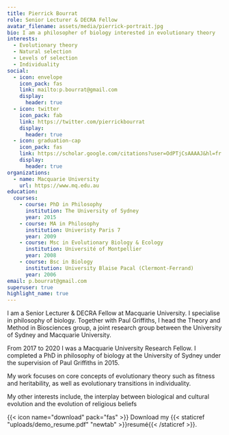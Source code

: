 ```yaml
---
title: Pierrick Bourrat
role: Senior Lecturer & DECRA Fellow
avatar_filename: assets/media/pierrick-portrait.jpg
bio: I am a philosopher of biology interested in evolutionary theory
interests:
  - Evolutionary theory
  - Natural selection
  - Levels of selection
  - Individuality
social:
  - icon: envelope
    icon_pack: fas
    link: mailto:p.bourrat@gmail.com
    display:
      header: true
  - icon: twitter
    icon_pack: fab
    link: https://twitter.com/pierrickbourrat
    display:
      header: true
  - icon: graduation-cap
    icon_pack: fas
    link: https://scholar.google.com/citations?user=OdPTjCsAAAAJ&hl=fr
    display:
      header: true
organizations:
  - name: Macquarie University
    url: https://www.mq.edu.au
education:
  courses:
    - course: PhD in Philosophy
      institution: The University of Sydney
      year: 2015
    - course: MA in Philosophy
      institution: Univeristy Paris 7
      year: 2009
    - course: Msc in Evolutionary Biology & Ecology
      institution: Université of Montpellier
      year: 2008
    - course: Bsc in Biology
      institution: University Blaise Pacal (Clermont-Ferrand)
      year: 2006
email: p.bourrat@gmail.com
superuser: true
highlight_name: true
---
```

I am a Senior Lecturer & DECRA Fellow at Macquarie University. I specialise in philosophy of biology. Together with Paul Griffiths, I head the[](https://web.archive.org/web/20220309145848/http://griffithslab.org/) Theory and Method in Biosciences [](https://tmbiosci.org/)group, a joint research group between the University of Sydney and Macquarie University.

From 2017 to 2020 I was a Macquarie University Research Fellow. I completed a PhD in philosophy of biology at the University of Sydney under the supervision of Paul Griffiths in 2015.

My work focuses on core concepts of evolutionary theory such as fitness and heritability, as well as evolutionary transitions in individuality.

My other interests include, the interplay between biological and cultural evolution and the evolution of religious beliefs

{{< icon name="download" pack="fas" >}} Download my {{< staticref "uploads/demo_resume.pdf" "newtab" >}}resumé{{< /staticref >}}.